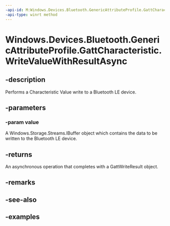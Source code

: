 ```yaml
---
-api-id: M:Windows.Devices.Bluetooth.GenericAttributeProfile.GattCharacteristic.WriteValueWithResultAsync(Windows.Storage.Streams.IBuffer)
-api-type: winrt method
---
```


<!-- Method syntax.
public IAsyncOperation<GattWriteResult> GattCharacteristic.WriteValueWithResultAsync(IBuffer value)
-->

# Windows.Devices.Bluetooth.GenericAttributeProfile.GattCharacteristic.WriteValueWithResultAsync

## -description
Performs a Characteristic Value write to a Bluetooth LE device.

## -parameters
### -param value
A Windows.Storage.Streams.IBuffer object which contains the data to be written to the Bluetooth LE device.

## -returns
An asynchronous operation that completes with a GattWriteResult object.

## -remarks

## -see-also

## -examples

